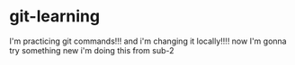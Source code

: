 # git-learning
I'm practicing git commands!!! and  i'm changing it locally!!!! now I'm gonna try something new i'm doing this from sub-2
